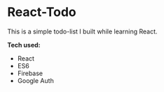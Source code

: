 # React-Todo

This is a simple todo-list I built while learning React.

**Tech used:**
- React
- ES6
- Firebase
- Google Auth 
